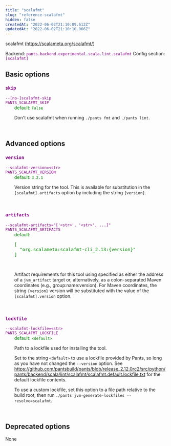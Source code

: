 ```yaml
---
title: "scalafmt"
slug: "reference-scalafmt"
hidden: false
createdAt: "2022-06-02T21:10:09.612Z"
updatedAt: "2022-06-02T21:10:10.066Z"
---
```

scalafmt (https://scalameta.org/scalafmt/)

Backend: <span style="color: purple"><code>pants.backend.experimental.scala.lint.scalafmt</code></span>
Config section: <span style="color: purple"><code>[scalafmt]</code></span>

## Basic options

<div style="color: purple">
  <h3><code>skip</code></h3>
  <code>--[no-]scalafmt-skip</code><br>
  <code>PANTS_SCALAFMT_SKIP</code><br>
</div>
<div style="padding-left: 2em;">
<span style="color: green">default: <code>False</code></span>

<br>

Don't use scalafmt when running `./pants fmt` and `./pants lint`.
</div>
<br>


## Advanced options

<div style="color: purple">
  <h3><code>version</code></h3>
  <code>--scalafmt-version=&lt;str&gt;</code><br>
  <code>PANTS_SCALAFMT_VERSION</code><br>
</div>
<div style="padding-left: 2em;">
<span style="color: green">default: <code>3.2.1</code></span>

<br>

Version string for the tool. This is available for substitution in the `[scalafmt].artifacts` option by including the string `{version}`.
</div>
<br>

<div style="color: purple">
  <h3><code>artifacts</code></h3>
  <code>--scalafmt-artifacts=&quot;['&lt;str&gt;', '&lt;str&gt;', ...]&quot;</code><br>
  <code>PANTS_SCALAFMT_ARTIFACTS</code><br>
</div>
<div style="padding-left: 2em;">
<span style="color: green">default: <pre>[
  "org.scalameta:scalafmt-cli&lowbar;2.13:{version}"
]</pre></span>

<br>

Artifact requirements for this tool using specified as either the address of a `jvm_artifact` target or, alternatively, as a colon-separated Maven coordinates (e.g., group:name:version). For Maven coordinates, the string `{version}` version will be substituted with the value of the `[scalafmt].version` option.
</div>
<br>

<div style="color: purple">
  <h3><code>lockfile</code></h3>
  <code>--scalafmt-lockfile=&lt;str&gt;</code><br>
  <code>PANTS_SCALAFMT_LOCKFILE</code><br>
</div>
<div style="padding-left: 2em;">
<span style="color: green">default: <code>&lt;default&gt;</code></span>

<br>

Path to a lockfile used for installing the tool.

Set to the string `<default>` to use a lockfile provided by Pants, so long as you have not changed the `--version` option. See https://github.com/pantsbuild/pants/blob/release_2.12.0rc2/src/python/pants/backend/scala/lint/scalafmt/scalafmt.default.lockfile.txt for the default lockfile contents.

To use a custom lockfile, set this option to a file path relative to the build root, then run `./pants jvm-generate-lockfiles --resolve=scalafmt`.
</div>
<br>


## Deprecated options

None